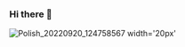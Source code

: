 ### Hi there 👋
![Polish_20220920_124758567](https://user-images.githubusercontent.com/105257600/197370987-a5fc912c-b1dd-4a5a-b001-53502f79dfb8.png) width='20px'
<!--
**FernoLopez/FernoLopez** is a ✨ _special_ ✨ repository because its `README.md` (this file) appears on your GitHub profile.

Here are some ideas to get you started:

- 🔭 I’m currently working on ...
- 🌱 I’m currently learning ...
- 👯 I’m looking to collaborate on ...
- 🤔 I’m looking for help with ...
- 💬 Ask me about ...
- 📫 How to reach me: ...
- 😄 Pronouns: ...
- ⚡ Fun fact: ...
-->
